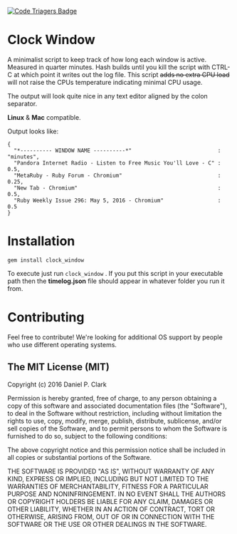 [![Code Triagers Badge](http://www.codetriage.com/danielpclark/clock_window/badges/users.svg)](http://www.codetriage.com/danielpclark/clock_window)

# Clock Window
A minimalist script to keep track of how long each window is active.  Measured in quarter minutes.  Hash builds until you kill the script with CTRL-C at which point it writes out the log file.  This script <del>adds no extra CPU load</del> will not raise the CPUs temperature indicating minimal CPU usage.

The output will look quite nice in any text editor aligned by the colon separator.

**Linux** & **Mac** compatible.

Output looks like:
```
{
  "*---------- WINDOW NAME ----------*"                           : "minutes",
  "Pandora Internet Radio - Listen to Free Music You'll Love - C" : 0.5,
  "MetaRuby - Ruby Forum - Chromium"                              : 0.25,
  "New Tab - Chromium"                                            : 0.5,
  "Ruby Weekly Issue 296: May 5, 2016 - Chromium"                 : 0.5 
}
```

# Installation

```
gem install clock_window
```

To execute just run `clock_window` .  If you put this script in your executable path then the **timelog.json** file should appear in whatever folder you run it from.

# Contributing

Feel free to contribute!  We're looking for additional OS support by people who use different operating systems.

## The MIT License (MIT)
Copyright (c) 2016 Daniel P. Clark

Permission is hereby granted, free of charge, to any person obtaining a copy of this software and associated documentation files (the "Software"), to deal in the Software without restriction, including without limitation the rights to use, copy, modify, merge, publish, distribute, sublicense, and/or sell copies of the Software, and to permit persons to whom the Software is furnished to do so, subject to the following conditions:

The above copyright notice and this permission notice shall be included in all copies or substantial portions of the Software.

THE SOFTWARE IS PROVIDED "AS IS", WITHOUT WARRANTY OF ANY KIND, EXPRESS OR IMPLIED, INCLUDING BUT NOT LIMITED TO THE WARRANTIES OF MERCHANTABILITY, FITNESS FOR A PARTICULAR PURPOSE AND NONINFRINGEMENT. IN NO EVENT SHALL THE AUTHORS OR COPYRIGHT HOLDERS BE LIABLE FOR ANY CLAIM, DAMAGES OR OTHER LIABILITY, WHETHER IN AN ACTION OF CONTRACT, TORT OR OTHERWISE, ARISING FROM, OUT OF OR IN CONNECTION WITH THE SOFTWARE OR THE USE OR OTHER DEALINGS IN THE SOFTWARE.
